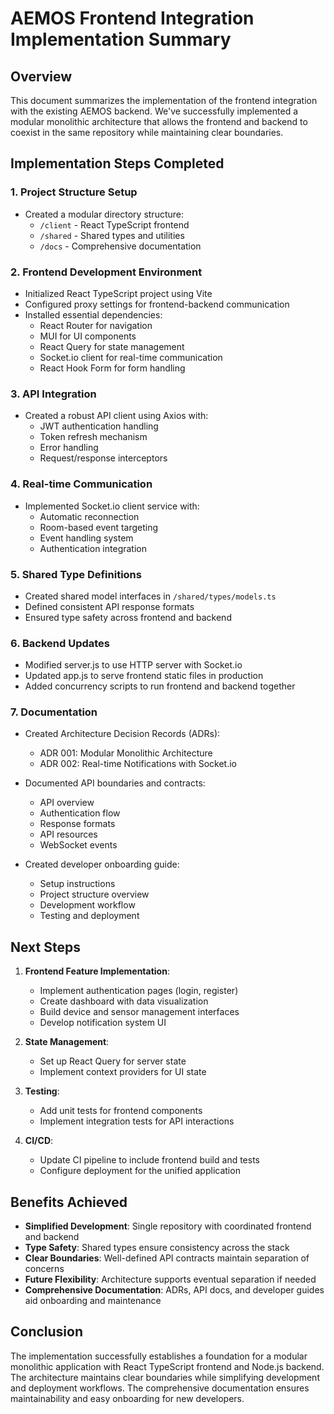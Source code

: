 # AEMOS Frontend Integration Implementation Summary

## Overview

This document summarizes the implementation of the frontend integration with the existing AEMOS backend. We've successfully implemented a modular monolithic architecture that allows the frontend and backend to coexist in the same repository while maintaining clear boundaries.

## Implementation Steps Completed

### 1. Project Structure Setup

- Created a modular directory structure:
  - `/client` - React TypeScript frontend
  - `/shared` - Shared types and utilities
  - `/docs` - Comprehensive documentation

### 2. Frontend Development Environment

- Initialized React TypeScript project using Vite
- Configured proxy settings for frontend-backend communication
- Installed essential dependencies:
  - React Router for navigation
  - MUI for UI components
  - React Query for state management
  - Socket.io client for real-time communication
  - React Hook Form for form handling

### 3. API Integration

- Created a robust API client using Axios with:
  - JWT authentication handling
  - Token refresh mechanism
  - Error handling
  - Request/response interceptors

### 4. Real-time Communication

- Implemented Socket.io client service with:
  - Automatic reconnection
  - Room-based event targeting
  - Event handling system
  - Authentication integration

### 5. Shared Type Definitions

- Created shared model interfaces in `/shared/types/models.ts`
- Defined consistent API response formats
- Ensured type safety across frontend and backend

### 6. Backend Updates

- Modified server.js to use HTTP server with Socket.io
- Updated app.js to serve frontend static files in production
- Added concurrency scripts to run frontend and backend together

### 7. Documentation

- Created Architecture Decision Records (ADRs):
  - ADR 001: Modular Monolithic Architecture
  - ADR 002: Real-time Notifications with Socket.io
  
- Documented API boundaries and contracts:
  - API overview
  - Authentication flow
  - Response formats
  - API resources
  - WebSocket events
  
- Created developer onboarding guide:
  - Setup instructions
  - Project structure overview
  - Development workflow
  - Testing and deployment

## Next Steps

1. **Frontend Feature Implementation**:
   - Implement authentication pages (login, register)
   - Create dashboard with data visualization
   - Build device and sensor management interfaces
   - Develop notification system UI
   
2. **State Management**:
   - Set up React Query for server state
   - Implement context providers for UI state
   
3. **Testing**:
   - Add unit tests for frontend components
   - Implement integration tests for API interactions
   
4. **CI/CD**:
   - Update CI pipeline to include frontend build and tests
   - Configure deployment for the unified application

## Benefits Achieved

- **Simplified Development**: Single repository with coordinated frontend and backend
- **Type Safety**: Shared types ensure consistency across the stack
- **Clear Boundaries**: Well-defined API contracts maintain separation of concerns
- **Future Flexibility**: Architecture supports eventual separation if needed
- **Comprehensive Documentation**: ADRs, API docs, and developer guides aid onboarding and maintenance

## Conclusion

The implementation successfully establishes a foundation for a modular monolithic application with React TypeScript frontend and Node.js backend. The architecture maintains clear boundaries while simplifying development and deployment workflows. The comprehensive documentation ensures maintainability and easy onboarding for new developers. 